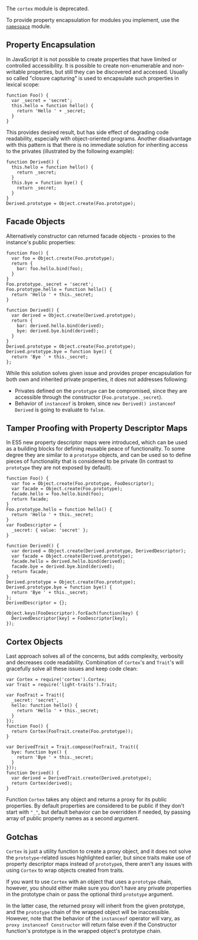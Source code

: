<!-- This Source Code Form is subject to the terms of the Mozilla Public
   - License, v. 2.0. If a copy of the MPL was not distributed with this
   - file, You can obtain one at http://mozilla.org/MPL/2.0/. -->

<div class="warning">
<p>The <code>cortex</code> module is deprecated.</p>
<p>To provide property encapsulation for modules you implement, use the
<a href="modules/sdk/core/namespace.html"><code>namespace</code></a> module.</p>
</div>

## Property Encapsulation ##

In JavaScript it is not possible to create properties that have limited or
controlled accessibility. It is possible to create non-enumerable and
non-writable properties, but still they can be discovered and accessed.
Usually so called "closure capturing" is used to encapsulate such properties
in lexical scope:

    function Foo() {
      var _secret = 'secret';
      this.hello = function hello() {
        return 'Hello ' + _secret;
      }
    }

This provides desired result, but has side effect of degrading code readability,
especially with object-oriented programs. Another disadvantage with this pattern
is that there is no immediate solution for inheriting access to the privates
(illustrated by the following example):

    function Derived() {
      this.hello = function hello() {
        return _secret;
      }
      this.bye = function bye() {
        return _secret;
      }
    }
    Derived.prototype = Object.create(Foo.prototype);

## Facade Objects ##

Alternatively constructor can returned facade objects - proxies to the
instance's public properties:

    function Foo() {
      var foo = Object.create(Foo.prototype);
      return {
        bar: foo.hello.bind(foo);
      }
    }
    Foo.prototype._secret = 'secret';
    Foo.prototype.hello = function hello() {
      return 'Hello ' + this._secret;
    }

    function Derived() {
      var derived = Object.create(Derived.prototype);
      return {
        bar: derived.hello.bind(derived);
        bye: derived.bye.bind(derived);
      }
    }
    Derived.prototype = Object.create(Foo.prototype);
    Derived.prototype.bye = function bye() {
      return 'Bye ' + this._secret;
    };

While this solution solves given issue and provides proper encapsulation for
both own and inherited private properties, it does not addresses following:

 - Privates defined on the `prototype` can be compromised, since they are
   accessible through the constructor (`Foo.prototype._secret`).
 - Behavior of `instanceof` is broken, since `new Derived() instanceof Derived`
   is going to evaluate to `false`.

## Tamper Proofing with Property Descriptor Maps ##

In ES5 new property descriptor maps were introduced, which can be used as a
building blocks for defining reusable peace of functionality. To some degree
they are similar to a `prototype` objects, and can be used so to define pieces
of functionality that is considered to be private (In contrast to `prototype`
they are not exposed by default).

    function Foo() {
      var foo = Object.create(Foo.prototype, FooDescriptor);
      var facade = Object.create(Foo.prototype);
      facade.hello = foo.hello.bind(foo);
      return facade;
    }
    Foo.prototype.hello = function hello() {
      return 'Hello ' + this._secret;
    }
    var FooDescriptor = {
      _secret: { value: 'secret' };
    }

    function Derived() {
      var derived = Object.create(Derived.prototype, DerivedDescriptor);
      var facade = Object.create(Derived.prototype);
      facade.hello = derived.hello.bind(derived);
      facade.bye = derived.bye.bind(derived);
      return facade;
    }
    Derived.prototype = Object.create(Foo.prototype);
    Derived.prototype.bye = function bye() {
      return 'Bye ' + this._secret;
    };
    DerivedDescriptor = {};

    Object.keys(FooDescriptor).forEach(function(key) {
      DerivedDescriptor[key] = FooDescriptor[key];
    });

## Cortex Objects ##

Last approach solves all of the concerns, but adds complexity, verbosity
and decreases code readability. Combination of `Cortex`'s and `Trait`'s
will gracefully solve all these issues and keep code clean:

    var Cortex = require('cortex').Cortex;
    var Trait = require('light-traits').Trait;

    var FooTrait = Trait({
      _secret: 'secret',
      hello: function hello() {
        return 'Hello ' + this._secret;
      }
    });
    function Foo() {
      return Cortex(FooTrait.create(Foo.prototype));
    }

    var DerivedTrait = Trait.compose(FooTrait, Trait({
      bye: function bye() {
        return 'Bye ' + this._secret;
      }
    }));
    function Derived() {
      var derived = DerivedTrait.create(Derived.prototype);
      return Cortex(derived);
    }

Function `Cortex` takes any object and returns a proxy for its public
properties. By default properties are considered to be public if they don't
start with `"_"`, but default behavior can be overridden if needed, by passing
array of public property names as a second argument.

## Gotchas ##

`Cortex` is just a utility function to create a proxy object, and it does not
solve the `prototype`-related issues highlighted earlier, but since traits make
use of property descriptor maps instead of `prototype`s, there aren't any
issues with using `Cortex` to wrap objects created from traits.

If you want to use `Cortex` with an object that uses a `prototype` chain,
however, you should either make sure you don't have any private properties
in the prototype chain or pass the optional third `prototype` argument.

In the latter case, the returned proxy will inherit from the given prototype,
and the `prototype` chain of the wrapped object will be inaccessible.
However, note that the behavior of the `instanceof` operator will vary,
as `proxy instanceof Constructor` will return false even if the Constructor
function's prototype is in the wrapped object's prototype chain.

